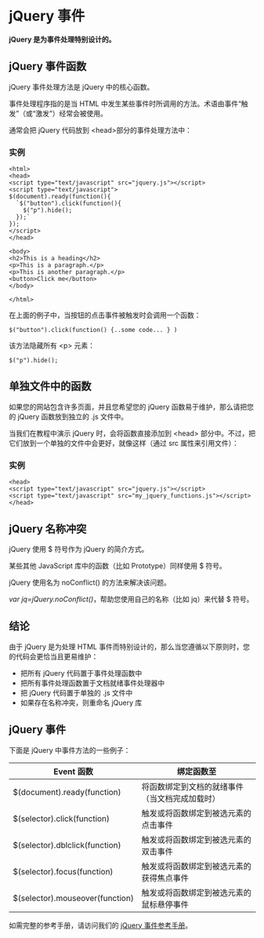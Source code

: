 
# jQuery 事件




**jQuery 是为事件处理特别设计的。**

## jQuery 事件函数

jQuery 事件处理方法是 jQuery 中的核心函数。

事件处理程序指的是当 HTML 中发生某些事件时所调用的方法。术语由事件“触发”（或“激发”）经常会被使用。

通常会把 jQuery 代码放到 &lt;head&gt;部分的事件处理方法中：

### 实例

```
<html>
<head>
<script type="text/javascript" src="jquery.js"></script>
<script type="text/javascript">
$(document).ready(function(){
  `$("button").click(function(){
    $("p").hide();
  });`
});
</script>
</head>

<body>
<h2>This is a heading</h2>
<p>This is a paragraph.</p>
<p>This is another paragraph.</p>
<button>Click me</button>
</body>

</html>

```



在上面的例子中，当按钮的点击事件被触发时会调用一个函数：

```
$("button").click(function() {..some code... } )
```

该方法隐藏所有 &lt;p&gt; 元素：

```
$("p").hide();
```

## 单独文件中的函数

如果您的网站包含许多页面，并且您希望您的 jQuery 函数易于维护，那么请把您的 jQuery 函数放到独立的 .js 文件中。

当我们在教程中演示 jQuery 时，会将函数直接添加到 &lt;head&gt; 部分中。不过，把它们放到一个单独的文件中会更好，就像这样（通过 src 属性来引用文件）：

### 实例

```
<head>
<script type="text/javascript" src="jquery.js"></script>
<script type="text/javascript" src="my_jquery_functions.js"></script>
</head>

```

## jQuery 名称冲突

jQuery 使用 $ 符号作为 jQuery 的简介方式。

某些其他 JavaScript 库中的函数（比如 Prototype）同样使用 $ 符号。

jQuery 使用名为 noConflict() 的方法来解决该问题。

_var jq=jQuery.noConflict()_，帮助您使用自己的名称（比如 jq）来代替 $ 符号。



## 结论

由于 jQuery 是为处理 HTML 事件而特别设计的，那么当您遵循以下原则时，您的代码会更恰当且更易维护：

*   把所有 jQuery 代码置于事件处理函数中
*   把所有事件处理函数置于文档就绪事件处理器中
*   把 jQuery 代码置于单独的 .js 文件中
*   如果存在名称冲突，则重命名 jQuery 库

## jQuery 事件

下面是 jQuery 中事件方法的一些例子：

| Event 函数 | 绑定函数至 |
| --- | --- |
| $(document).ready(function) | 将函数绑定到文档的就绪事件（当文档完成加载时） |
| $(selector).click(function) | 触发或将函数绑定到被选元素的点击事件 |
| $(selector).dblclick(function) | 触发或将函数绑定到被选元素的双击事件 |
| $(selector).focus(function) | 触发或将函数绑定到被选元素的获得焦点事件 |
| $(selector).mouseover(function) | 触发或将函数绑定到被选元素的鼠标悬停事件 |

如需完整的参考手册，请访问我们的 [jQuery 事件参考手册](/jquery/jquery_ref_events.asp "jQuery 参考手册 - 事件")。





